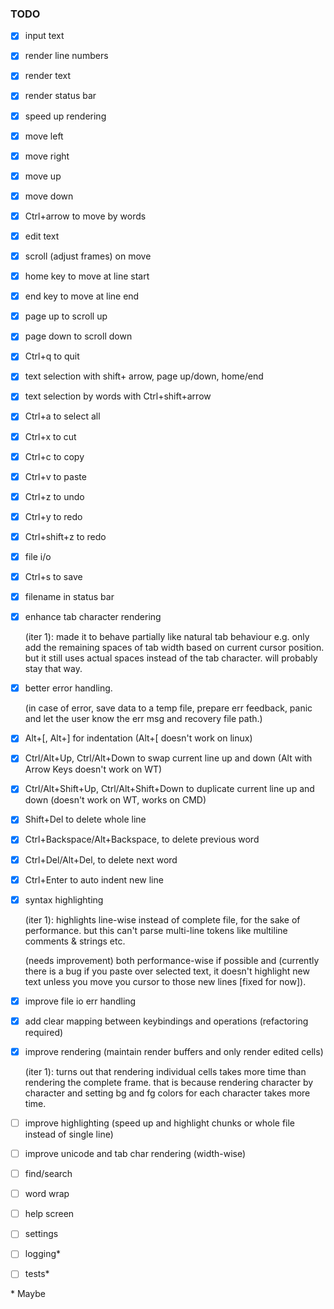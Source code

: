 ### TODO
- [x] input text
- [x] render line numbers
- [x] render text
- [x] render status bar
- [x] speed up rendering
- [x] move left
- [x] move right
- [x] move up
- [x] move down
- [x] Ctrl+arrow to move by words
- [x] edit text
- [x] scroll (adjust frames) on move
- [x] home key to move at line start
- [x] end key to move at line end
- [x] page up to scroll up
- [x] page down to scroll down
- [x] Ctrl+q to quit
- [x] text selection with shift+ arrow, page up/down, home/end
- [x] text selection by words with Ctrl+shift+arrow
- [x] Ctrl+a to select all
- [x] Ctrl+x to cut
- [x] Ctrl+c to copy
- [x] Ctrl+v to paste
- [x] Ctrl+z to undo
- [x] Ctrl+y to redo
- [x] Ctrl+shift+z to redo
- [x] file i/o
- [x] Ctrl+s to save
- [x] filename in status bar

- [x] enhance tab character rendering
    
    (iter 1): made it to behave partially like natural tab behaviour e.g. only add the remaining spaces of tab width based on current cursor position. but it still uses actual spaces instead of the tab character. will probably stay that way.

- [x] better error handling. 
    
    (in case of error, save data to a temp file, prepare err feedback, panic and let the user know the err msg and recovery file path.)

- [x] Alt+[, Alt+] for indentation (Alt+[ doesn't work on linux)
- [x] Ctrl/Alt+Up, Ctrl/Alt+Down to swap current line up and down (Alt with Arrow Keys doesn't work on WT)
- [x] Ctrl/Alt+Shift+Up, Ctrl/Alt+Shift+Down to duplicate current line up and down (doesn't work on WT, works on CMD)
- [x] Shift+Del to delete whole line
- [x] Ctrl+Backspace/Alt+Backspace, to delete previous word
- [x] Ctrl+Del/Alt+Del, to delete next word
- [x] Ctrl+Enter to auto indent new line

- [x] syntax highlighting

    (iter 1): highlights line-wise instead of complete file, for the sake of performance. but this can't parse multi-line tokens like multiline comments & strings etc.
    
    (needs improvement) both performance-wise if possible and (currently there is a bug if you paste over selected text, it doesn't highlight new text unless you move you cursor to those new lines [fixed for now]).

- [x] improve file io err handling
- [x] add clear mapping between keybindings and operations (refactoring required)
- [x] improve rendering (maintain render buffers and only render edited cells)

    (iter 1): turns out that rendering individual cells takes more time than rendering the complete frame. that is because rendering character by character and setting bg and fg colors for each character takes more time.

- [ ] improve highlighting (speed up and highlight chunks or whole file instead of single line)
- [ ] improve unicode and tab char rendering (width-wise)
- [ ] find/search
- [ ] word wrap
- [ ] help screen
- [ ] settings
- [ ] logging*
- [ ] tests*

\* Maybe
